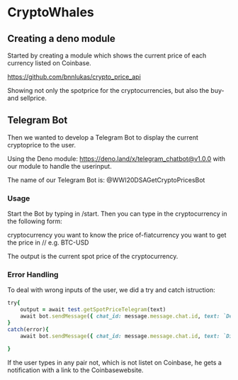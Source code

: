 # CryptoWhales

 ## Creating a deno module

 Started by creating a module which shows the current price of each currency listed on Coinbase.

 https://github.com/bnnlukas/crypto_price_api
 
 Showing not only the spotprice for the cryptocurrencies, but also the buy- and sellprice.

 ## Telegram Bot

 Then we wanted to develop a Telegram Bot to display the current cryptoprice to the user.

 Using the Deno module: https://deno.land/x/telegram_chatbot@v1.0.0 with our module to handle the userinput.

 The name of our Telegram Bot is: @WWI20DSAGetCryptoPricesBot
 
 ### Usage
 
 Start the Bot by typing in /start. Then you can type in the cryptocurrency in the following form:
 
 cryptocurrency you want to know the price of-fiatcurrency you want to get the price in // e.g. BTC-USD
 
 The output is the current spot price of the cryptocurrency.
 
 ### Error Handling
 
 To deal with wrong inputs of the user, we did a try and catch istruction:
 
 
 ```ruby
try{
     output = await test.getSpotPriceTelegram(text)
     await bot.sendMessage({ chat_id: message.message.chat.id, text: `Der ${crypto} Preis liegt bei ${output} ${fiat}` })
 }
 catch(error){
     await bot.sendMessage({ chat_id: message.message.chat.id, text: `Dieses Paar ist bei Coinbase nicht gelistet. Geben Sie ein gültiges Paar ein. Alle gültigen Paare finden Sie auf der folgenden Website: https://www.coinbase.com/de/price` })

 }
 ```

If the user types in any pair not, which is not listet on Coinbase, he gets a notification with a link to the Coinbasewebsite.

